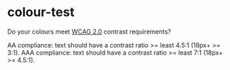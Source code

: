 # colour-test
Do your colours meet [WCAG 2.0](https://www.w3.org/TR/WCAG20/#visual-audio-contrast-contrast) contrast requirements?

AA compliance: text should have a contrast ratio >= least 4.5:1 (18px+ >= 3:1). 
AAA compliance: text should have a contrast ratio >= least 7:1 (18px+ >= 4.5:1).
